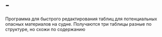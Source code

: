 # -
Программа для быстрого редактирования таблиц для потенциальных  опасных материалов на судне. Получаются три таблицы разные по структуре, но схожи по содержанию
